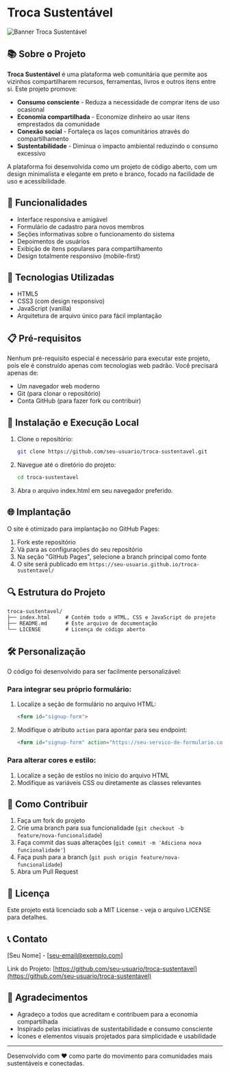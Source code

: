 # Troca Sustentável

![Banner Troca Sustentável](/api/placeholder/800/200)

## 📚 Sobre o Projeto

**Troca Sustentável** é uma plataforma web comunitária que permite aos vizinhos compartilharem recursos, ferramentas, livros e outros itens entre si. Este projeto promove:

- **Consumo consciente** - Reduza a necessidade de comprar itens de uso ocasional
- **Economia compartilhada** - Economize dinheiro ao usar itens emprestados da comunidade
- **Conexão social** - Fortaleça os laços comunitários através do compartilhamento
- **Sustentabilidade** - Diminua o impacto ambiental reduzindo o consumo excessivo

A plataforma foi desenvolvida como um projeto de código aberto, com um design minimalista e elegante em preto e branco, focado na facilidade de uso e acessibilidade.

## 🌟 Funcionalidades

- Interface responsiva e amigável
- Formulário de cadastro para novos membros
- Seções informativas sobre o funcionamento do sistema
- Depoimentos de usuários
- Exibição de itens populares para compartilhamento
- Design totalmente responsivo (mobile-first)

## 🚀 Tecnologias Utilizadas

- HTML5
- CSS3 (com design responsivo)
- JavaScript (vanilla)
- Arquitetura de arquivo único para fácil implantação

## 📋 Pré-requisitos

Nenhum pré-requisito especial é necessário para executar este projeto, pois ele é construído apenas com tecnologias web padrão. Você precisará apenas de:

- Um navegador web moderno
- Git (para clonar o repositório)
- Conta GitHub (para fazer fork ou contribuir)

## 🔧 Instalação e Execução Local

1. Clone o repositório:
   ```bash
   git clone https://github.com/seu-usuario/troca-sustentavel.git
   ```

2. Navegue até o diretório do projeto:
   ```bash
   cd troca-sustentavel
   ```

3. Abra o arquivo index.html em seu navegador preferido.

## 🌐 Implantação

O site é otimizado para implantação no GitHub Pages:

1. Fork este repositório
2. Vá para as configurações do seu repositório
3. Na seção "GitHub Pages", selecione a branch principal como fonte
4. O site será publicado em `https://seu-usuario.github.io/troca-sustentavel/`

## 🔍 Estrutura do Projeto

```
troca-sustentavel/
├── index.html     # Contém todo o HTML, CSS e JavaScript do projeto
├── README.md      # Este arquivo de documentação
└── LICENSE        # Licença de código aberto
```

## 🛠️ Personalização

O código foi desenvolvido para ser facilmente personalizável:

### Para integrar seu próprio formulário:

1. Localize a seção de formulário no arquivo HTML:
   ```html
   <form id="signup-form">
   ```

2. Modifique o atributo `action` para apontar para seu endpoint:
   ```html
   <form id="signup-form" action="https://seu-servico-de-formulario.com/handler" method="post">
   ```

### Para alterar cores e estilo:

1. Localize a seção de estilos no início do arquivo HTML
2. Modifique as variáveis CSS ou diretamente as classes relevantes

## 🤝 Como Contribuir

1. Faça um fork do projeto
2. Crie uma branch para sua funcionalidade (`git checkout -b feature/nova-funcionalidade`)
3. Faça commit das suas alterações (`git commit -m 'Adiciona nova funcionalidade'`)
4. Faça push para a branch (`git push origin feature/nova-funcionalidade`)
5. Abra um Pull Request

## 📜 Licença

Este projeto está licenciado sob a MIT License - veja o arquivo LICENSE para detalhes.

## 📞 Contato

[Seu Nome] - [seu-email@exemplo.com]

Link do Projeto: [https://github.com/seu-usuario/troca-sustentavel](https://github.com/seu-usuario/troca-sustentavel)

## 🙏 Agradecimentos

- Agradeço a todos que acreditam e contribuem para a economia compartilhada
- Inspirado pelas iniciativas de sustentabilidade e consumo consciente
- Ícones e elementos visuais projetados para simplicidade e usabilidade

---

Desenvolvido com ❤️ como parte do movimento para comunidades mais sustentáveis e conectadas.
